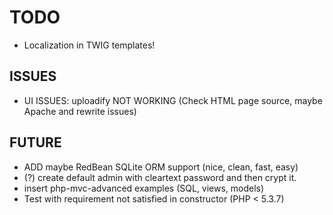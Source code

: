 TODO
====

  - Localization in TWIG templates!

ISSUES
------
  - UI ISSUES: uploadify NOT WORKING (Check HTML page source, maybe Apache and rewrite issues)


FUTURE
------
  - ADD maybe RedBean SQLite ORM support (nice, clean, fast, easy)
  - (?) create default admin with cleartext password and then crypt it.
  - insert php-mvc-advanced examples (SQL, views, models)
  - Test with requirement not satisfied in constructor (PHP < 5.3.7)



